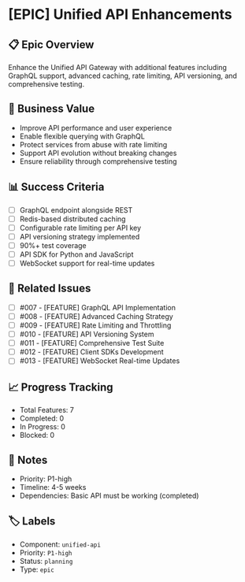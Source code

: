 # [EPIC] Unified API Enhancements

## 📋 Epic Overview
Enhance the Unified API Gateway with additional features including GraphQL support, advanced caching, rate limiting, API versioning, and comprehensive testing.

## 🎯 Business Value
- Improve API performance and user experience
- Enable flexible querying with GraphQL
- Protect services from abuse with rate limiting
- Support API evolution without breaking changes
- Ensure reliability through comprehensive testing

## 📊 Success Criteria
- [ ] GraphQL endpoint alongside REST
- [ ] Redis-based distributed caching
- [ ] Configurable rate limiting per API key
- [ ] API versioning strategy implemented
- [ ] 90%+ test coverage
- [ ] API SDK for Python and JavaScript
- [ ] WebSocket support for real-time updates

## 🔗 Related Issues
- [ ] #007 - [FEATURE] GraphQL API Implementation
- [ ] #008 - [FEATURE] Advanced Caching Strategy
- [ ] #009 - [FEATURE] Rate Limiting and Throttling
- [ ] #010 - [FEATURE] API Versioning System
- [ ] #011 - [FEATURE] Comprehensive Test Suite
- [ ] #012 - [FEATURE] Client SDKs Development
- [ ] #013 - [FEATURE] WebSocket Real-time Updates

## 📈 Progress Tracking
- Total Features: 7
- Completed: 0
- In Progress: 0
- Blocked: 0

## 📝 Notes
- Priority: P1-high
- Timeline: 4-5 weeks
- Dependencies: Basic API must be working (completed)

## 🏷️ Labels
- Component: `unified-api`
- Priority: `P1-high`
- Status: `planning`
- Type: `epic`